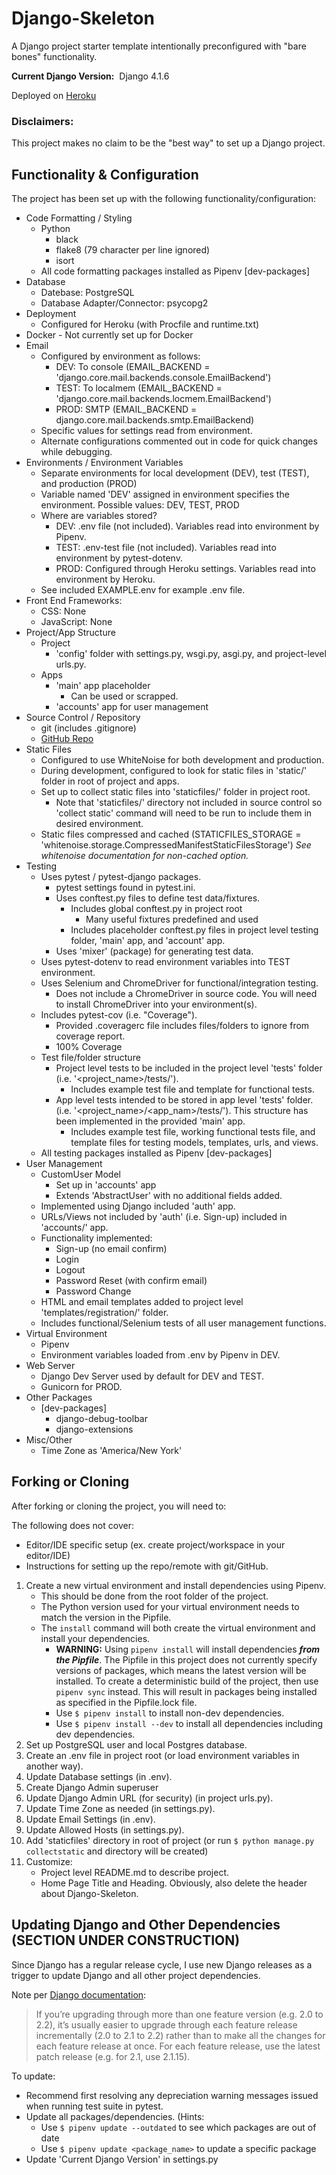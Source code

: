 # Django-Skeleton #

A Django project starter template intentionally preconfigured with "bare bones" functionality.

**Current Django Version:** &nbsp;Django 4.1.6

Deployed on [Heroku](https://dj-skel.herokuapp.com/)

### Disclaimers: ###
This project makes no claim to be the "best way" to set up a Django project.

## Functionality & Configuration ##
The project has been set up with the following functionality/configuration:
- Code Formatting / Styling
     - Python
          - black
          - flake8 (79 character per line ignored)
          - isort
     - All code formatting packages installed as Pipenv [dev-packages]
- Database
     - Datebase:  PostgreSQL
     - Database Adapter/Connector:  psycopg2
- Deployment
     - Configured for Heroku (with Procfile and runtime.txt)
- Docker - Not currently set up for Docker
- Email
     - Configured by environment as follows:
          - DEV:  To console (EMAIL_BACKEND = 'django.core.mail.backends.console.EmailBackend')
          - TEST:  To localmem (EMAIL_BACKEND = 'django.core.mail.backends.locmem.EmailBackend')
          - PROD: SMTP (EMAIL_BACKEND = django.core.mail.backends.smtp.EmailBackend)  
     - Specific values for settings read from environment.
     - Alternate configurations commented out in code for quick changes while debugging.  
- Environments / Environment Variables 
     - Separate environments for local development (DEV), test (TEST), and production (PROD)
     - Variable named 'DEV' assigned in environment specifies the environment.  Possible values:  DEV, TEST, PROD
     - Where are variables stored?
          - DEV:    .env file (not included).  Variables read into environment by Pipenv.
          - TEST:   .env-test file (not included).  Variables read into environment by pytest-dotenv.
          - PROD:   Configured through Heroku settings.  Variables read into environment by Heroku.  
     - See included EXAMPLE.env for example .env file. 
- Front End Frameworks:
     - CSS:  None
     - JavaScript:  None
- Project/App Structure
     - Project
          - 'config' folder with settings.py, wsgi.py, asgi.py, and project-level urls.py.
     - Apps
          - 'main' app placeholder
               - Can be used or scrapped.
          - 'accounts' app for user management
- Source Control / Repository
     - git (includes .gitignore)
     - [GitHub Repo](https://github.com/fiofury1/django-skeleton)
- Static Files
     - Configured to use WhiteNoise for both development and production.
     - During development, configured to look for static files in 'static/' folder in root of project and apps.
     - Set up to collect static files into 'staticfiles/' folder in project root.
          - Note that 'staticfiles/' directory not included in source control so 'collect static' command will need to be run to include them in desired environment.
     - Static files compressed and cached
       (STATICFILES_STORAGE = 'whitenoise.storage.CompressedManifestStaticFilesStorage')
       *See whitenoise documentation for non-cached option.* 
- Testing
     - Uses pytest / pytest-django packages.
          - pytest settings found in pytest.ini.
          - Uses conftest.py files to define test data/fixtures.
               - Includes global conftest.py in project root
                    - Many useful fixtures predefined and used
               - Includes placeholder conftest.py files in project level testing folder, 'main' app, and 'account' app.
          - Uses 'mixer' (package) for generating test data.
     - Uses pytest-dotenv to read environment variables into TEST environment.
     - Uses Selenium and ChromeDriver for functional/integration testing.  
          - Does not include a ChromeDriver in source code.  You will need to install ChromeDriver into your environment(s).
     - Includes pytest-cov (i.e. "Coverage").  
          - Provided .coveragerc file includes files/folders to ignore from coverage report.
          - 100% Coverage  
     - Test file/folder structure
          - Project level tests to be included in the project level 'tests' folder
          (i.e. '<project_name>/tests/').  
               - Includes example test file and template for functional tests. 
          - App level tests intended to be stored in app level 'tests' folder.
          (i.e. '<project_name>/<app_nam>/tests/').  This structure has been implemented in the provided 'main' app.
               - Includes example test file, working functional tests file, and template files for testing models, templates, urls, and views.
     - All testing packages installed as Pipenv [dev-packages]
- User Management
     - CustomUser Model
          - Set up in 'accounts' app
          - Extends 'AbstractUser' with no additional fields added.
     - Implemented using Django included 'auth' app.
     - URLs/Views not included by 'auth' (i.e. Sign-up) included in 'accounts/' app.
     - Functionality implemented:
          - Sign-up (no email confirm)
          - Login
          - Logout
          - Password Reset (with confirm email)
          - Password Change
     - HTML and email templates added to project level 'templates/registration/' folder.
     - Includes functional/Selenium tests of all user  management functions.
- Virtual Environment
     - Pipenv
     - Environment variables loaded from .env by Pipenv in DEV. 
- Web Server
     - Django Dev Server used by default for DEV and TEST.
     - Gunicorn for PROD.
- Other Packages
     - [dev-packages]
          - django-debug-toolbar
          - django-extensions
- Misc/Other
     - Time Zone as 'America/New York'


## Forking or Cloning ##
After forking or cloning the project, you will need to:

The following does not cover:
-  Editor/IDE specific setup (ex. create project/workspace in your editor/IDE)
-  Instructions for setting up the repo/remote with git/GitHub.

1.  Create a new virtual environment and install dependencies using Pipenv.  
     - This should be done from the root folder of the project.  
     - The Python version used for your virtual environment needs to match the version in the Pipfile.
     - The `install` command will both create the virtual environment and install your dependencies.
          - **WARNING:**  Using `pipenv install` will install dependencies ***from the Pipfile***.  The Pipfile in this project does not currently specify versions of packages, which means the latest version will be installed.  To create a deterministic build of the project, then use `pipenv sync` instead.  This will result in packages being installed as specified in the Pipfile.lock file.
          - Use `$ pipenv install` to install non-dev dependencies.  
          - Use `$ pipenv install --dev` to install all dependencies including dev dependencies. 
3.  Set up PostgreSQL user and local Postgres database.
4.  Create an .env file in project root (or load environment variables in another way).
5.  Update Database settings (in .env).
6.  Create Django Admin superuser
7.  Update Django Admin URL (for security) (in project urls.py).
8.  Update Time Zone as needed (in settings.py).
9.  Update Email Settings (in .env).
10.  Update Allowed Hosts (in settings.py).
11.  Add 'staticfiles' directory in root of project (or run `$ python manage.py collectstatic` and directory will be created)
12.  Customize:
     - Project level README.md to describe project.
     - Home Page Title and Heading.  Obviously, also delete the header about Django-Skeleton.

## Updating Django and Other Dependencies (SECTION UNDER CONSTRUCTION) ##
Since Django has a regular release cycle, I use new Django releases as a trigger to update Django and all other project dependencies. 

Note per [Django documentation](https://docs.djangoproject.com/en/4.1/howto/upgrade-version/#required-reading):
> If you’re upgrading through more than one feature version (e.g. 2.0 to 2.2), 
it’s usually easier to upgrade through each feature release incrementally (2.0 to 2.1 to 2.2) 
rather than to make all the changes for each feature release at once. For each feature release, 
use the latest patch release (e.g. for 2.1, use 2.1.15).

To update:
- Recommend first resolving any depreciation warning messages issued when running test suite in pytest. 
- Update all packages/dependencies.
     (Hints:  
     - Use `$ pipenv update --outdated` to see which packages are out of date
     - Use `$ pipenv update <package_name>` to update a specific package
- Update 'Current Django Version' in settings.py